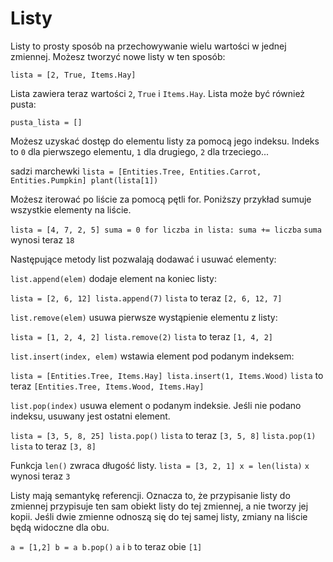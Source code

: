 # Listy
Listy to prosty sposób na przechowywanie wielu wartości w jednej zmiennej.
Możesz tworzyć nowe listy w ten sposób:

`lista = [2, True, Items.Hay]`

Lista zawiera teraz wartości `2`, `True` i `Items.Hay`.
Lista może być również pusta:

`pusta_lista = []`

Możesz uzyskać dostęp do elementu listy za pomocą jego indeksu. Indeks to `0` dla pierwszego elementu, `1` dla drugiego, `2` dla trzeciego...

sadzi marchewki
`lista = [Entities.Tree, Entities.Carrot, Entities.Pumpkin]
plant(lista[1])`

Możesz iterować po liście za pomocą pętli for. Poniższy przykład sumuje wszystkie elementy na liście.

`lista = [4, 7, 2, 5]
suma = 0
for liczba in lista:
	suma += liczba`
`suma` wynosi teraz `18`

Następujące metody list pozwalają dodawać i usuwać elementy:

`list.append(elem)` dodaje element na koniec listy:

`lista = [2, 6, 12]
lista.append(7)`
`lista` to teraz `[2, 6, 12, 7]`

`list.remove(elem)` usuwa pierwsze wystąpienie elementu z listy:

`lista = [1, 2, 4, 2]
lista.remove(2)`
`lista` to teraz `[1, 4, 2]`

`list.insert(index, elem)` wstawia element pod podanym indeksem:

`lista = [Entities.Tree, Items.Hay]
lista.insert(1, Items.Wood)`
`lista` to teraz `[Entities.Tree, Items.Wood, Items.Hay]`

`list.pop(index)` usuwa element o podanym indeksie.
Jeśli nie podano indeksu, usuwany jest ostatni element.

`lista = [3, 5, 8, 25]
lista.pop()`
`lista` to teraz `[3, 5, 8]`
`lista.pop(1)`
`lista` to teraz `[3, 8]`

Funkcja `len()` zwraca długość listy.
`lista = [3, 2, 1]
x = len(lista)`
`x` wynosi teraz `3`

Listy mają semantykę referencji. Oznacza to, że przypisanie listy do zmiennej przypisuje ten sam obiekt listy do tej zmiennej, a nie tworzy jej kopii.
Jeśli dwie zmienne odnoszą się do tej samej listy, zmiany na liście będą widoczne dla obu.

`a = [1,2]
b = a
b.pop()`
`a` i `b` to teraz obie `[1]`
